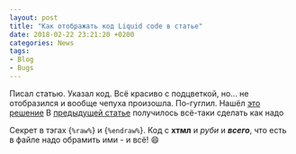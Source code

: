 ```yaml
---
layout: post  
title: "Как отображать код Liquid code в статье"  
date: 2018-02-22 23:21:20 +0200
categories: News
tags: 
- Blog
- Bugs
---
```

Писал статью.
Указал код. Всё красиво с подцветкой, но...
не отобразился и вообще чепуха произошла.
По-гуглил. Нашёл [это решение](https://www.juev.org/2012/07/06/jekyll-liquid-code-in-article/)
В [предыдущей статье](https://dvesti.github.io/jekyll-jacman/news/2018/02/22/pagination-jacman/) получилось всё-таки сделать как надо

Секрет в тэгах {`%raw%`} и {`%endraw%`}.
Код с **хтмл** и *руби* и ***всего***, что есть в файле надо обрамить ими - и всё! :smile: